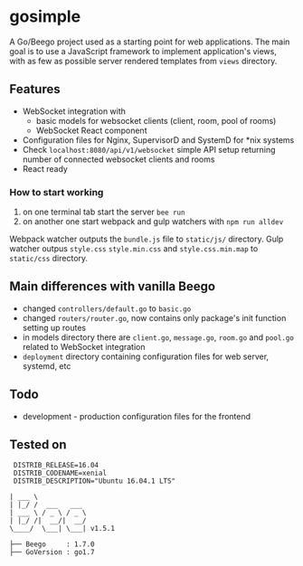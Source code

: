 # gosimple

A Go/Beego project used as a starting point for web applications. 
The main goal is to use a JavaScript framework to implement application's views,
with as few as possible server rendered templates from `views` directory.

## Features

* WebSocket integration with
    * basic models for websocket clients (client, room, pool of rooms)
    * WebSocket React component
* Configuration files for Nginx, SupervisorD and SystemD for *nix systems
* Check `localhost:8080/api/v1/websocket` simple API setup returning number of connected websocket clients and rooms
* React ready

### How to start working

1. on one terminal tab start the server `bee run`
2. on another one start webpack and gulp watchers with `npm run alldev`

Webpack watcher outputs the `bundle.js` file to `static/js/` directory.
Gulp watcher outpus `style.css` `style.min.css` and `style.css.min.map` 
to `static/css` directory.

## Main differences with vanilla Beego

* changed `controllers/default.go` to `basic.go`
* changed `routers/router.go`, now contains only package's init function setting up routes
* in models directory there are `client.go`, `message.go`, `room.go` and `pool.go` related to WebSocket integration
* `deployment` directory containing configuration files for web server, systemd, etc

## Todo

* development - production configuration files for the frontend


## Tested on

```DISTRIB_ID=Ubuntu
 DISTRIB_RELEASE=16.04
 DISTRIB_CODENAME=xenial
 DISTRIB_DESCRIPTION="Ubuntu 16.04.1 LTS"
```

```
| ___ \
| |_/ /  ___   ___
| ___ \ / _ \ / _ \
| |_/ /|  __/|  __/
\____/  \___| \___| v1.5.1

├── Beego     : 1.7.0
├── GoVersion : go1.7
```
